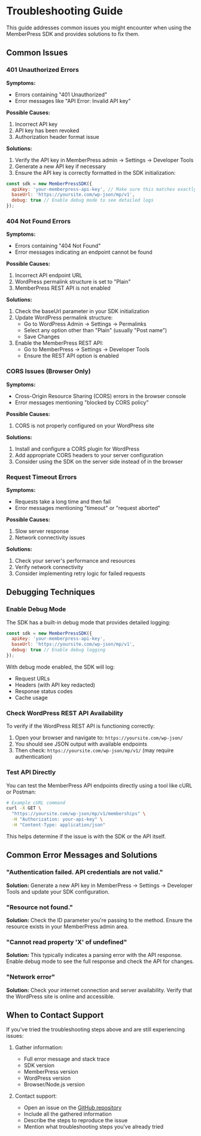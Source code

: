 # Troubleshooting Guide

This guide addresses common issues you might encounter when using the MemberPress SDK and provides solutions to fix them.

## Common Issues

### 401 Unauthorized Errors

**Symptoms:**
- Errors containing "401 Unauthorized"
- Error messages like "API Error: Invalid API key"

**Possible Causes:**
1. Incorrect API key
2. API key has been revoked
3. Authorization header format issue

**Solutions:**
1. Verify the API key in MemberPress admin → Settings → Developer Tools
2. Generate a new API key if necessary
3. Ensure the API key is correctly formatted in the SDK initialization:

```javascript
const sdk = new MemberPressSDK({
  apiKey: 'your-memberpress-api-key', // Make sure this matches exactly
  baseUrl: 'https://yoursite.com/wp-json/mp/v1',
  debug: true // Enable debug mode to see detailed logs
});
```

### 404 Not Found Errors

**Symptoms:**
- Errors containing "404 Not Found"
- Error messages indicating an endpoint cannot be found

**Possible Causes:**
1. Incorrect API endpoint URL
2. WordPress permalink structure is set to "Plain"
3. MemberPress REST API is not enabled

**Solutions:**
1. Check the baseUrl parameter in your SDK initialization
2. Update WordPress permalink structure:
   - Go to WordPress Admin → Settings → Permalinks
   - Select any option other than "Plain" (usually "Post name")
   - Save Changes
3. Enable the MemberPress REST API:
   - Go to MemberPress → Settings → Developer Tools
   - Ensure the REST API option is enabled

### CORS Issues (Browser Only)

**Symptoms:**
- Cross-Origin Resource Sharing (CORS) errors in the browser console
- Error messages mentioning "blocked by CORS policy"

**Possible Causes:**
1. CORS is not properly configured on your WordPress site

**Solutions:**
1. Install and configure a CORS plugin for WordPress
2. Add appropriate CORS headers to your server configuration
3. Consider using the SDK on the server side instead of in the browser

### Request Timeout Errors

**Symptoms:**
- Requests take a long time and then fail
- Error messages mentioning "timeout" or "request aborted"

**Possible Causes:**
1. Slow server response
2. Network connectivity issues

**Solutions:**
1. Check your server's performance and resources
2. Verify network connectivity
3. Consider implementing retry logic for failed requests

## Debugging Techniques

### Enable Debug Mode

The SDK has a built-in debug mode that provides detailed logging:

```javascript
const sdk = new MemberPressSDK({
  apiKey: 'your-memberpress-api-key',
  baseUrl: 'https://yoursite.com/wp-json/mp/v1',
  debug: true // Enable debug logging
});
```

With debug mode enabled, the SDK will log:
- Request URLs
- Headers (with API key redacted)
- Response status codes
- Cache usage

### Check WordPress REST API Availability

To verify if the WordPress REST API is functioning correctly:

1. Open your browser and navigate to: `https://yoursite.com/wp-json/`
2. You should see JSON output with available endpoints
3. Then check: `https://yoursite.com/wp-json/mp/v1/` (may require authentication)

### Test API Directly

You can test the MemberPress API endpoints directly using a tool like cURL or Postman:

```bash
# Example cURL command
curl -X GET \
  "https://yoursite.com/wp-json/mp/v1/memberships" \
  -H "Authorization: your-api-key" \
  -H "Content-Type: application/json"
```

This helps determine if the issue is with the SDK or the API itself.

## Common Error Messages and Solutions

### "Authentication failed. API credentials are not valid."

**Solution:** Generate a new API key in MemberPress → Settings → Developer Tools and update your SDK configuration.

### "Resource not found."

**Solution:** Check the ID parameter you're passing to the method. Ensure the resource exists in your MemberPress admin area.

### "Cannot read property 'X' of undefined"

**Solution:** This typically indicates a parsing error with the API response. Enable debug mode to see the full response and check the API for changes.

### "Network error"

**Solution:** Check your internet connection and server availability. Verify that the WordPress site is online and accessible.

## When to Contact Support

If you've tried the troubleshooting steps above and are still experiencing issues:

1. Gather information:
   - Full error message and stack trace
   - SDK version
   - MemberPress version
   - WordPress version
   - Browser/Node.js version

2. Contact support:
   - Open an issue on the [GitHub repository](https://github.com/sethshoultes/memberpress-sdk/issues)
   - Include all the gathered information
   - Describe the steps to reproduce the issue
   - Mention what troubleshooting steps you've already tried